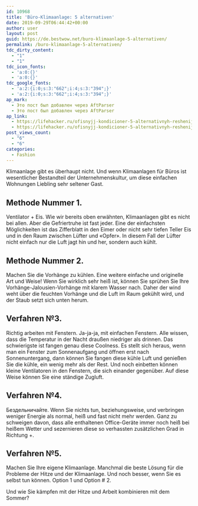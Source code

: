 ```yaml
---
id: 10968
title: 'Büro-Klimaanlage: 5 alternativen'
date: 2019-09-29T06:44:42+00:00
author: user
layout: post
guid: https://de.bestwow.net/buro-klimaanlage-5-alternativen/
permalink: /buro-klimaanlage-5-alternativen/
tdc_dirty_content:
  - "1"
  - "1"
tdc_icon_fonts:
  - 'a:0:{}'
  - 'a:0:{}'
tdc_google_fonts:
  - 'a:2:{i:0;s:3:"662";i:4;s:3:"394";}'
  - 'a:2:{i:0;s:3:"662";i:4;s:3:"394";}'
ap_mark:
  - Это пост был добавлен через AftParser
  - Это пост был добавлен через AftParser
ap_link:
  - https://lifehacker.ru/ofisnyjj-kondicioner-5-alternativnyh-reshenijj/
  - https://lifehacker.ru/ofisnyjj-kondicioner-5-alternativnyh-reshenijj/
post_views_count:
  - "6"
  - "6"
categories:
  - Fashion
---
```

Klimaanlage gibt es überhaupt nicht. Und wenn Klimaanlagen für Büros ist wesentlicher Bestandteil der Unternehmenskultur, um diese einfachen Wohnungen Liebling sehr seltener Gast.

## Methode Nummer 1.

Ventilator + Eis. Wie wir bereits oben erwähnten, Klimaanlagen gibt es nicht bei allen. Aber die Gefriertruhe ist fast jeder. Eine der einfachsten Möglichkeiten ist das Zifferblatt in den Eimer oder nicht sehr tiefen Teller Eis und in den Raum zwischen Lüfter und «Opfer». In diesem Fall der Lüfter nicht einfach nur die Luft jagt hin und her, sondern auch kühlt.

## Methode Nummer 2.

Machen Sie die Vorhänge zu kühlen. Eine weitere einfache und originelle Art und Weise! Wenn Sie wirklich sehr heiß ist, können Sie sprühen Sie Ihre Vorhänge-Jalousien-Vorhänge mit klarem Wasser nach. Daher der wind weht über die feuchten Vorhänge und die Luft im Raum gekühlt wird, und der Staub setzt sich unten herum.

## Verfahren №3.

Richtig arbeiten mit Fenstern. Ja-ja-ja, mit einfachen Fenstern. Alle wissen, dass die Temperatur in der Nacht draußen niedriger als drinnen. Das schwierigste ist fangen genau diese Coolness. Es stellt sich heraus, wenn man ein Fenster zum Sonnenaufgang und öffnen erst nach Sonnenuntergang, dann können Sie fangen diese kühle Luft und genießen Sie die kühle, ein wenig mehr als der Rest. Und noch einbetten können kleine Ventilatoren in den Fenstern, die sich einander gegenüber. Auf diese Weise können Sie eine ständige Zugluft.

## Verfahren №4.

Бездельничайте. Wenn Sie nichts tun, beziehungsweise, und verbringen weniger Energie als normal, heiß und fast nicht mehr werden. Ganz zu schweigen davon, dass alle enthaltenen Office-Geräte immer noch heiß bei heißem Wetter und sezernieren diese so verhassten zusätzlichen Grad in Richtung +.

## Verfahren №5.

Machen Sie Ihre eigene Klimaanlage. Manchmal die beste Lösung für die Probleme der Hitze und der Klimaanlage. Und noch besser, wenn Sie es selbst tun können. Option 1 und Option # 2.

Und wie Sie kämpfen mit der Hitze und Arbeit kombinieren mit dem Sommer?